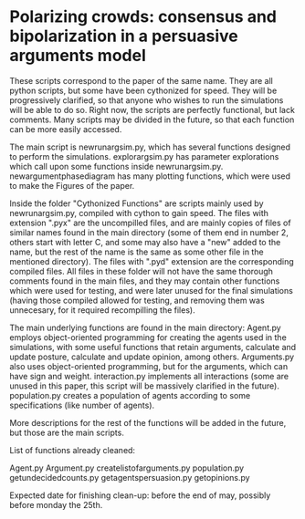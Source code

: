 # Polarizing crowds: consensus and bipolarization in a persuasive arguments model
These scripts correspond to the paper of the same name. They are all python scripts, but some have been cythonized for speed. They will be progressively clarified, so that anyone who wishes to run the simulations will be able to do so. Right now, the scripts are perfectly functional, but lack comments. Many scripts may be divided in the future, so that each function can be more easily accessed. 

The main script is newrunargsim.py, which has several functions designed to perform the simulations. 
explorargsim.py has parameter explorations which call upon some functions inside newrunargsim.py. 
newargumentphasediagram has many plotting functions, which were used to make the Figures of the paper.

Inside the folder "Cythonized Functions" are scripts mainly used by newrunargsim.py, compiled with cython to gain speed. The files with extension ".pyx" are the uncompilled files, and are mainly copies of files of similar names found in the main directory (some of them end in number 2, others start with letter C, and some may also have a "new" added to the name, but the rest of the name is the same as some other file in the mentioned directory). The files with ".pyd" extension are the corresponding compiled files. All files in these folder will not have the same thorough comments found in the main files, and they may contain other functions which were used for testing, and were later unused for the final simulations (having those compiled allowed for testing, and removing them was unnecesary, for it required recompilling the files). 

The main underlying functions are found in the main directory:
Agent.py employs object-oriented programming for creating the agents used in the simulations, with some useful functions that retain arguments, calculate and update posture, calculate and update opinion, among others. 
Arguments.py also uses object-oriented programming, but for the arguments, which can have sign and weight.
interaction.py implements all interactions (some are unused in this paper, this script will be massively clarified in the future).
population.py creates a population of agents according to some specifications (like number of agents).

More descriptions for the rest of the functions will be added in the future, but those are the main scripts.

List of functions already cleaned:

Agent.py
Argument.py
createlistofarguments.py
population.py
getundecidedcounts.py
getagentspersuasion.py
getopinions.py

Expected date for finishing clean-up: before the end of may, possibly before monday the 25th.
